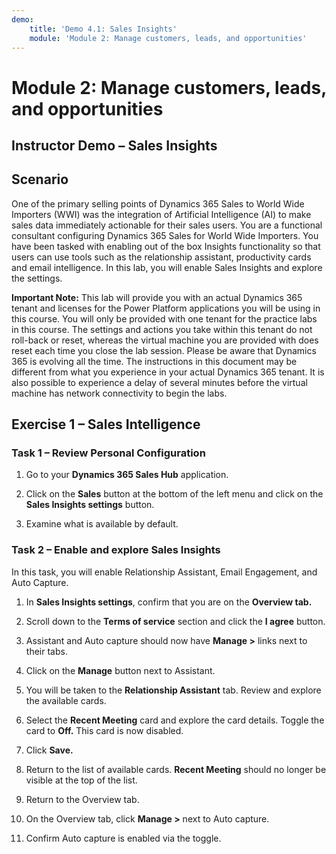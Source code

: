 ```yaml
---
demo:
    title: 'Demo 4.1: Sales Insights'
    module: 'Module 2: Manage customers, leads, and opportunities'
---
```


Module 2: Manage customers, leads, and opportunities
==================================

## Instructor Demo – Sales Insights

Scenario
--------

One of the primary selling points of Dynamics 365 Sales to World Wide
Importers (WWI) was the integration of Artificial Intelligence (AI) to make
sales data immediately actionable for their sales users. You are a functional
consultant configuring Dynamics 365 Sales for World Wide Importers. You have
been tasked with enabling out of the box Insights functionality so that users can use
tools such as the relationship assistant, productivity cards and email
intelligence. In this lab, you will enable Sales Insights and explore the settings.

**Important Note:** This lab will provide you with an actual Dynamics 365 tenant and licenses for the Power Platform applications you will be using in this course. You will only be provided with one tenant for the practice labs in this course. The settings and actions you take within this tenant do not roll-back or reset, whereas the virtual machine you are provided with does reset each time you close the lab session. Please be aware that Dynamics 365 is evolving all the time. The instructions in this document may be different from what you experience in your actual Dynamics 365 tenant. It is also possible to experience a delay of several minutes before the virtual machine has network connectivity to begin the labs.

Exercise 1 – Sales Intelligence
-------------------------------

### Task 1 – Review Personal Configuration

1.  Go to your **Dynamics 365 Sales Hub** application.

2.  Click on the **Sales** button at the bottom of the left menu and click on the **Sales Insights settings**
    button.

3.  Examine what is available by default. 

### Task 2 – Enable and explore Sales Insights 

In this task, you will enable Relationship Assistant, Email Engagement, and Auto
Capture.

1.  In **Sales Insights settings**, confirm that you are on the **Overview tab.**

2.  Scroll down to the **Terms of service** section and click the **I agree** button.

3.  Assistant and Auto capture should now have **Manage >** links next to their tabs.

5.  Click on the **Manage** button next to Assistant.

6.  You will be taken to the **Relationship Assistant** tab. Review and explore the available cards.

7. Select the **Recent Meeting** card and explore the card details. Toggle the card to **Off.** This card is now disabled.

8. Click **Save.**

9. Return to the list of available cards. **Recent Meeting** should no longer be visible at the top of the list.

10. Return to the Overview tab.

11. On the Overview tab, click **Manage >** next to Auto capture.

12. Confirm Auto capture is enabled via the toggle.


